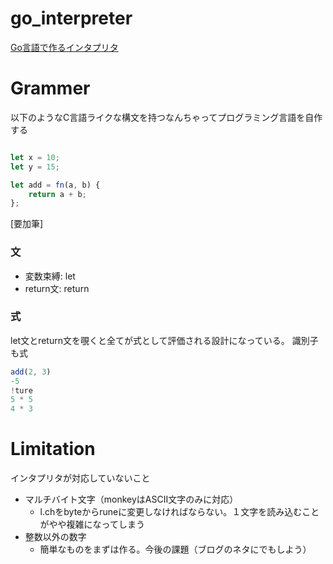 # go_interpreter
[Go言語で作るインタプリタ](https://www.amazon.co.jp/Go%E8%A8%80%E8%AA%9E%E3%81%A7%E3%81%A4%E3%81%8F%E3%82%8B%E3%82%A4%E3%83%B3%E3%82%BF%E3%83%97%E3%83%AA%E3%82%BF-Thorsten-Ball/dp/4873118220/ref=sr_1_1?adgrpid=52270124614&dchild=1&gclid=Cj0KCQjw4cOEBhDMARIsAA3XDRhYel8yWP6oLipgfaac_w5B24eVMHQbuZ20E6IXibxt5m_j2npdajsaArhjEALw_wcB&hvadid=338518266894&hvdev=c&hvlocphy=1009314&hvnetw=g&hvqmt=e&hvrand=12370438417398361186&hvtargid=kwd-456677309977&hydadcr=27267_11561158&jp-ad-ap=0&keywords=go%E8%A8%80%E8%AA%9E%E3%81%A7%E3%81%A4%E3%81%8F%E3%82%8B%E3%82%A4%E3%83%B3%E3%82%BF%E3%83%97%E3%83%AA%E3%82%BF&qid=1620139864&sr=8-1)

# Grammer
以下のようなC言語ライクな構文を持つなんちゃってプログラミング言語を自作する

```javascript

let x = 10;
let y = 15;

let add = fn(a, b) {
    return a + b;
};

```

[要加筆]

### 文
- 変数束縛: let
- return文: return

### 式
let文とreturn文を覗くと全てが式として評価される設計になっている。
識別子も式

```javascript
add(2, 3)
-5
!ture
5 * 5
4 * 3
```

# Limitation
インタプリタが対応していないこと
- マルチバイト文字（monkeyはASCII文字のみに対応）
    - l.chをbyteからruneに変更しなければならない。１文字を読み込むことがやや複雑になってしまう
- 整数以外の数字
    - 簡単なものをまずは作る。今後の課題（ブログのネタにでもしよう）
